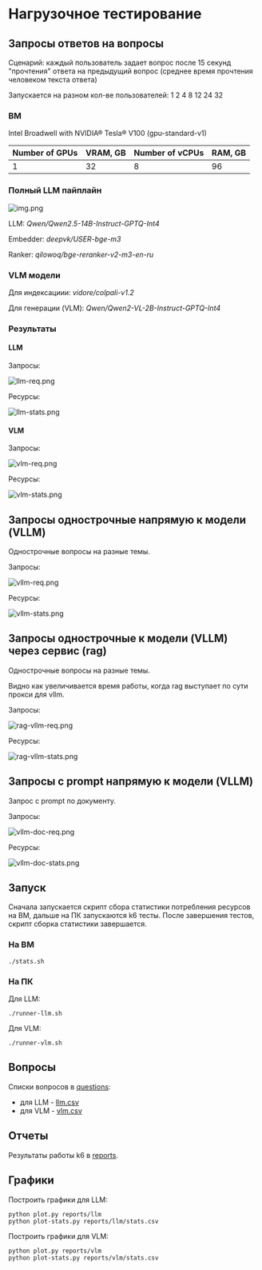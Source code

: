 # Нагрузочное тестирование

## Запросы ответов на вопросы

Сценарий: каждый пользователь задает вопрос после 15 секунд "прочтения" ответа на предыдущий вопрос
(среднее время прочтения человеком текста ответа)

Запускается на разном кол-ве пользователей: 1 2 4 8 12 24 32

### ВМ

Intel Broadwell with NVIDIA® Tesla® V100 (gpu-standard-v1)

| Number of GPUs | VRAM, GB | Number of vCPUs | RAM, GB |
|----------------|----------|-----------------|---------|
| 1              | 32       | 8               | 96      |

### Полный LLM пайплайн

![img.png](images/img.png)

LLM: *Qwen/Qwen2.5-14B-Instruct-GPTQ-Int4*

Embedder: *deepvk/USER-bge-m3*

Ranker: *qilowoq/bge-reranker-v2-m3-en-ru*

### VLM модели 
Для индексациии: *vidore/colpali-v1.2*

Для генерации (VLM): *Qwen/Qwen2-VL-2B-Instruct-GPTQ-Int4* 

### Результаты

#### LLM

Запросы:

![llm-req.png](charts/llm-req.png)

Ресурсы:

![llm-stats.png](charts/llm-stats.png)

#### VLM

Запросы:

![vlm-req.png](charts/vlm-req.png)

Ресурсы:

![vlm-stats.png](charts/vlm-stats.png)

## Запросы однострочные напрямую к модели (VLLM)

Однострочные вопросы на разные темы.

Запросы:

![vllm-req.png](charts/vllm-req.png)

Ресурсы:

![vllm-stats.png](charts/vllm-stats.png)

## Запросы однострочные к модели (VLLM) через сервис (rag)

Однострочные вопросы на разные темы.

Видно как увеличивается время работы, когда rag выступает по сути прокси для vllm.

Запросы:

![rag-vllm-req.png](charts/rag-vllm-req.png)

Ресурсы:

![rag-vllm-stats.png](charts/rag-vllm-stats.png)

## Запросы с prompt напрямую к модели (VLLM)

Запрос с prompt по документу.

Запросы:

![vllm-doc-req.png](charts/vllm-doc-req.png)

Ресурсы:

![vllm-doc-stats.png](charts/vllm-doc-stats.png)

## Запуск

Сначала запускается скрипт сбора статистики потребления ресурсов на ВМ, дальше на ПК запускаются k6 тесты.
После завершения тестов, скрипт сборка статистики завершается.

### На ВМ

```shell
./stats.sh
```

### На ПК

Для LLM:

```shell
./runner-llm.sh
```

Для VLM:

```shell
./runner-vlm.sh
```

## Вопросы

Списки вопросов в [questions](questions):

- для LLM - [llm.csv](questions/llm.csv)
- для VLM - [vlm.csv](questions/vlm.csv)

## Отчеты

Результаты работы k6 в [reports](reports).

## Графики

Построить графики для LLM:

```shell
python plot.py reports/llm
python plot-stats.py reports/llm/stats.csv
```

Построить графики для VLM:

```shell
python plot.py reports/vlm
python plot-stats.py reports/vlm/stats.csv
```
